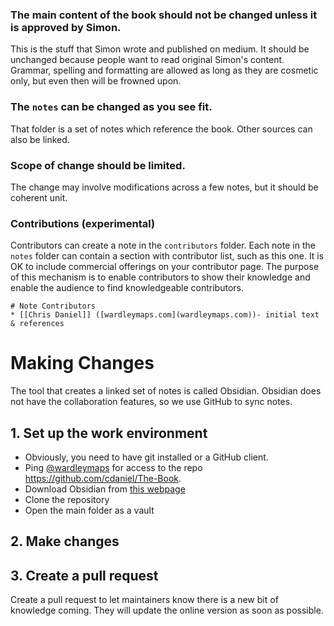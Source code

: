 ### The main content of the book should not be changed unless it is approved by Simon.
This is the stuff that Simon wrote and published on medium. It should be unchanged because people want to read original Simon's content. Grammar, spelling and formatting are allowed as long as they are cosmetic only, but even then will be frowned upon.

### The ```notes``` can be changed as you see fit.
That folder is a set of notes which reference the book. Other sources can also be linked.

### Scope of change should be limited.
The change may involve modifications across a few notes, but it should be coherent unit.

### Contributions (experimental)
Contributors can create a note in the `contributors` folder.  Each note in the `notes` folder can contain a section with contributor list, such as this one. It is OK to include commercial offerings on your contributor page. The purpose of this mechanism is to enable contributors to show their knowledge and enable the audience to find knowledgeable contributors.

```
# Note Contributors
* [[Chris Daniel]] ([wardleymaps.com](wardleymaps.com))- initial text & references
```


# Making Changes
The tool that creates a linked set of notes is called Obsidian. Obsidian does not have the collaboration features, so we use GitHub to sync notes.

## 1. Set up the work environment
* Obviously, you need to have git installed or a GitHub client. 
* Ping [@wardleymaps](https://twitter.com/wardleymaps) for access to the repo https://github.com/cdaniel/The-Book.
* Download Obsidian from [this webpage](https://obsidian.md/)
* Clone the repository
* Open the main folder as a vault

## 2. Make changes

## 3. Create a pull request
Create a pull request to let maintainers know there is a new bit of knowledge coming. They will update the online version as soon as possible.

